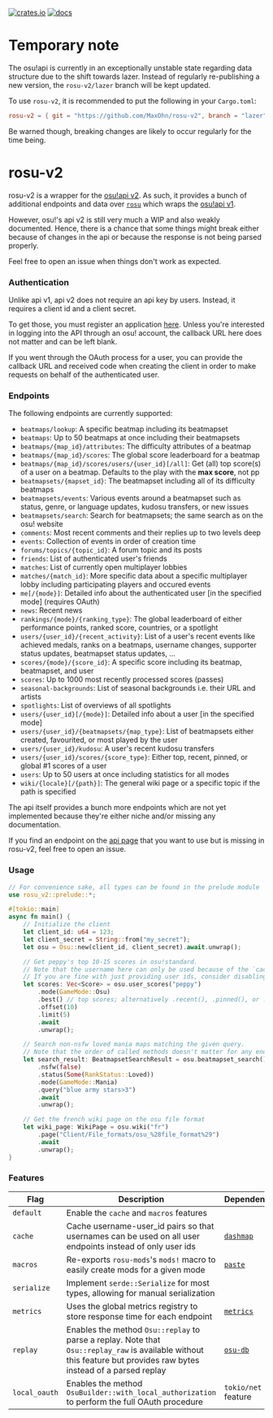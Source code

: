 [![crates.io](https://img.shields.io/crates/v/rosu-v2.svg)](https://crates.io/crates/rosu-v2) [![docs](https://docs.rs/rosu-v2/badge.svg)](https://docs.rs/rosu-v2)

# Temporary note

The osu!api is currently in an exceptionally unstable state regarding data structure due to the shift towards lazer.
Instead of regularly re-publishing a new version, the `rosu-v2/lazer` branch will be kept updated.

To use `rosu-v2`, it is recommended to put the following in your `Cargo.toml`:
```toml
rosu-v2 = { git = "https://github.com/MaxOhn/rosu-v2", branch = "lazer" }
```
Be warned though, breaking changes are likely to occur regularly for the time being.

# rosu-v2

<!-- cargo-rdme start -->

rosu-v2 is a wrapper for the [osu!api v2].
As such, it provides a bunch of additional endpoints and data over [`rosu`] which wraps the [osu!api v1].

However, osu!'s api v2 is still very much a WIP and also weakly documented. Hence, there is a chance that some things might break either because of changes in the api or because the response is not being parsed properly.

Feel free to open an issue when things don't work as expected.

### Authentication

Unlike api v1, api v2 does not require an api key by users. Instead, it requires a client id and a client secret.

To get those, you must register an application [here](https://osu.ppy.sh/home/account/edit#new-oauth-application).
Unless you're interested in logging into the API through an osu! account, the callback URL here does not matter and can be left blank.

If you went through the OAuth process for a user, you can provide the callback URL and received code
when creating the client in order to make requests on behalf of the authenticated user.

### Endpoints

The following endpoints are currently supported:

- `beatmaps/lookup`: A specific beatmap including its beatmapset
- `beatmaps`: Up to 50 beatmaps at once including their beatmapsets
- `beatmaps/{map_id}/attributes`: The difficulty attributes of a beatmap
- `beatmaps/{map_id}/scores`: The global score leaderboard for a beatmap
- `beatmaps/{map_id}/scores/users/{user_id}[/all]`: Get (all) top score(s) of a user on a beatmap. Defaults to the play with the __max score__, not pp
- `beatmapsets/{mapset_id}`: The beatmapset including all of its difficulty beatmaps
- `beatmapsets/events`: Various events around a beatmapset such as status, genre, or language updates, kudosu transfers, or new issues
- `beatmapsets/search`: Search for beatmapsets; the same search as on the osu! website
- `comments`: Most recent comments and their replies up to two levels deep
- `events`: Collection of events in order of creation time
- `forums/topics/{topic_id}`: A forum topic and its posts
- `friends`: List of authenticated user's friends
- `matches`: List of currently open multiplayer lobbies
- `matches/{match_id}`: More specific data about a specific multiplayer lobby including participating players and occured events
- `me[/{mode}]`: Detailed info about the authenticated user [in the specified mode] (requires OAuth)
- `news`: Recent news
- `rankings/{mode}/{ranking_type}`: The global leaderboard of either performance points, ranked score, countries, or a spotlight
- `users/{user_id}/{recent_activity}`: List of a user's recent events like achieved medals, ranks on a beatmaps, username changes, supporter status updates, beatmapset status updates, ...
- `scores/{mode}/{score_id}`: A specific score including its beatmap, beatmapset, and user
- `scores`: Up to 1000 most recently processed scores (passes)
- `seasonal-backgrounds`: List of seasonal backgrounds i.e. their URL and artists
- `spotlights`: List of overviews of all spotlights
- `users/{user_id}[/{mode}]`: Detailed info about a user [in the specified mode]
- `users/{user_id}/{beatmapsets/{map_type}`: List of beatmapsets either created, favourited, or most played by the user
- `users/{user_id}/kudosu`: A user's recent kudosu transfers
- `users/{user_id}/scores/{score_type}`: Either top, recent, pinned, or global #1 scores of a user
- `users`: Up to 50 users at once including statistics for all modes
- `wiki/{locale}[/{path}]`: The general wiki page or a specific topic if the path is specified

The api itself provides a bunch more endpoints which are not yet implemented because they're either niche and/or missing any documentation.

If you find an endpoint on the [api page](https://osu.ppy.sh/docs/index.html) that you want to use but is missing in rosu-v2, feel free to open an issue.

### Usage

```rust
// For convenience sake, all types can be found in the prelude module
use rosu_v2::prelude::*;

#[tokio::main]
async fn main() {
    // Initialize the client
    let client_id: u64 = 123;
    let client_secret = String::from("my_secret");
    let osu = Osu::new(client_id, client_secret).await.unwrap();

    // Get peppy's top 10-15 scores in osu!standard.
    // Note that the username here can only be used because of the `cache` feature.
    // If you are fine with just providing user ids, consider disabling this feature.
    let scores: Vec<Score> = osu.user_scores("peppy")
        .mode(GameMode::Osu)
        .best() // top scores; alternatively .recent(), .pinned(), or .firsts()
        .offset(10)
        .limit(5)
        .await
        .unwrap();

    // Search non-nsfw loved mania maps matching the given query.
    // Note that the order of called methods doesn't matter for any endpoint.
    let search_result: BeatmapsetSearchResult = osu.beatmapset_search()
        .nsfw(false)
        .status(Some(RankStatus::Loved))
        .mode(GameMode::Mania)
        .query("blue army stars>3")
        .await
        .unwrap();

    // Get the french wiki page on the osu file format
    let wiki_page: WikiPage = osu.wiki("fr")
        .page("Client/File_formats/osu_%28file_format%29")
        .await
        .unwrap();
}
```

### Features

| Flag          | Description                              | Dependencies
| ------------- | ---------------------------------------- | ------------
| `default`     | Enable the `cache` and `macros` features |
| `cache`       | Cache username-user_id pairs so that usernames can be used on all user endpoints instead of only user ids | [`dashmap`]
| `macros`      | Re-exports `rosu-mods`'s `mods!` macro to easily create mods for a given mode | [`paste`]
| `serialize`   | Implement `serde::Serialize` for most types, allowing for manual serialization |
| `metrics`     | Uses the global metrics registry to store response time for each endpoint | [`metrics`]
| `replay`      | Enables the method `Osu::replay` to parse a replay. Note that `Osu::replay_raw` is available without this feature but provides raw bytes instead of a parsed replay | [`osu-db`]
| `local_oauth` | Enables the method `OsuBuilder::with_local_authorization` to perform the full OAuth procedure | `tokio/net` feature

[osu!api v2]: https://osu.ppy.sh/docs/index.html
[`rosu`]: https://github.com/MaxOhn/rosu
[osu!api v1]: https://github.com/ppy/osu-api/wiki
[`dashmap`]: https://docs.rs/dashmap
[`paste`]: https://docs.rs/paste
[`metrics`]: https://docs.rs/metrics
[`osu-db`]: https://docs.rs/osu-db

<!-- cargo-rdme end -->
